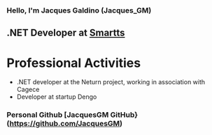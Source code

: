### Hello, I'm Jacques Galdino (Jacques_GM)

## **.NET Developer** at [Smartts](https://www.smartts.com.br/)

# **Professional Activities**
- .NET developer at the Neturn project, working in association with Cagece
- Developer at startup Dengo

### Personal Github [JacquesGM GitHub}(https://github.com/JacquesGM)
